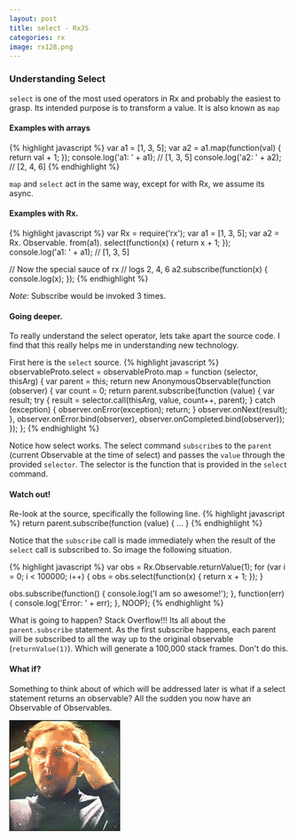 ```yaml
---
layout: post
title: select - RxJS
categories: rx
image: rx128.png
---
```


### Understanding Select

`select` is one of the most used operators in Rx and probably the easiest to grasp.
Its intended purpose is to transform a value.
It is also known as `map`

#### Examples with arrays

{% highlight javascript %}
var a1 = [1, 3, 5];
var a2 = a1.map(function(val) { return val + 1; });
console.log('a1: ' + a1); // [1, 3, 5]
console.log('a2: ' + a2); // [2, 4, 6]
{% endhighlight %}

`map` and `select` act in the same way, except for with Rx, we assume its async.

#### Examples with Rx.

{% highlight javascript %}
var Rx = require('rx');
var a1 = [1, 3, 5];
var a2 = Rx.
    Observable.
    from(a1).
    select(function(x) {
        return x + 1;
    });
console.log('a1: ' + a1); // [1, 3, 5]

// Now the special sauce of rx
// logs 2, 4, 6
a2.subscribe(function(x) {
    console.log(x);
});
{% endhighlight %}

*Note*:  Subscribe would be invoked 3 times.


#### Going deeper.

To really understand the select operator, lets take apart the source code.
I find that this really helps me in understanding new technology.

First here is the `select` source.
{% highlight javascript %}
observableProto.select = observableProto.map = function (selector, thisArg) {
    var parent = this;
    return new AnonymousObservable(function (observer) {
        var count = 0;
        return parent.subscribe(function (value) {
            var result;
            try {
                result = selector.call(thisArg, value, count++, parent);
            } catch (exception) {
                observer.onError(exception);
                return;
            }
            observer.onNext(result);
        }, observer.onError.bind(observer), observer.onCompleted.bind(observer));
    });
};
{% endhighlight %}

Notice how select works.  The select command `subscribe`s to the `parent` (current Observable at the time of select)
and passes the `value` through the provided `selector`.
The selector is the function that is provided in the `select` command.

#### Watch out!
Re-look at the source, specifically the following line.
{% highlight javascript %}
return parent.subscribe(function (value) { ... }
{% endhighlight %}

Notice that the `subscribe` call is made immediately when the result of the `select` call is subscribed to.
So image the following situation.

{% highlight javascript %}
var obs = Rx.Observable.returnValue(1);
for (var i = 0; i < 100000; i++) {
    obs = obs.select(function(x) {
        return x + 1;
    });
}

obs.subscribe(function() {
    console.log('I am so awesome!');
}, function(err) {
    console.log('Error: ' + err);
}, NOOP);
{% endhighlight %}

What is going to happen?  Stack Overflow!!!  Its all about the `parent.subscribe` statement.  As the first subscribe happens, each
parent will be subscribed to all the way up to the original observable (`returnValue(1)`).  Which will generate a 100,000 stack frames.  Don't do this.


#### What if?
Something to think about of which will be addressed later is what if a select statement returns an observable?
All the sudden you now have an Observable of Observables.

![Mind Blown](/assets/images/mindblow.gif)

